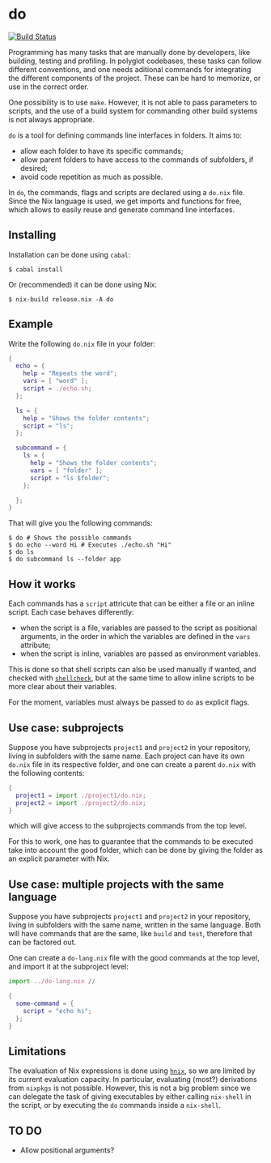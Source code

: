 # do

[![Build Status](https://travis-ci.com/guaraqe/do.svg?branch=master)](https://travis-ci.com/guaraqe/do)

Programming has many tasks that are manually done by developers, like building, testing and profiling.
In polyglot codebases, these tasks can follow different conventions, and one needs aditional commands for integrating the different components of the project.
These can be hard to memorize, or use in the correct order.

One possibility is to use `make`. However, it is not able to pass parameters to scripts, and the use of a build system for commanding other build systems is not always appropriate.

`do` is a tool for defining commands line interfaces in folders.
It aims to:

- allow each folder to have its specific commands;
- allow parent folders to have access to the commands of subfolders, if desired;
- avoid code repetition as much as possible.

In `do`, the commands, flags and scripts are declared using a `do.nix` file.
Since the Nix language is used, we get imports and functions for free, which allows to easily reuse and generate command line interfaces.

## Installing

Installation can be done using `cabal`:

```
$ cabal install
```

Or (recommended) it can be done using Nix:

```
$ nix-build release.nix -A do
```

## Example

Write the following `do.nix` file in your folder:

```nix
{
  echo = {
    help = "Repeats the word";
    vars = [ "word" ];
    script = ./echo.sh;
  };

  ls = {
    help = "Shows the folder contents";
    script = "ls";
  };

  subcommand = {
    ls = {
      help = "Shows the folder contents";
      vars = [ "folder" ];
      script = "ls $folder";
    };

  };
}
```

That will give you the following commands:

```
$ do # Shows the possible commands
$ do echo --word Hi # Executes ./echo.sh "Hi"
$ do ls
$ do subcommand ls --folder app
```

## How it works

Each commands has a `script` attricute that can be either a file or an inline script.
Each case behaves differently:

- when the script is a file, variables are passed to the script as positional arguments, in the order in which the variables are defined in the `vars` attribute;
- when the script is inline, variables are passed as environment variables.

This is done so that shell scripts can also be used manually if wanted, and checked with [`shellcheck`](https://github.com/koalaman/shellcheck), but at the same time to allow inline scripts to be more clear about their variables.

For the moment, variables must always be passed to `do` as explicit flags.

## Use case: subprojects

Suppose you have subprojects `project1` and `project2` in your repository, living in subfolders with the same name.
Each project can have its own `do.nix` file in its respective folder, and one can create a parent `do.nix` with the following contents:

```nix
{
  project1 = import ./project1/do.nix;
  project2 = import ./project2/do.nix;
}
```

which will give access to the subprojects commands from the top level.

For this to work, one has to guarantee that the commands to be executed take into account the good folder, which can be done by giving the folder as an explicit parameter with Nix.

## Use case: multiple projects with the same language

Suppose you have subprojects `project1` and `project2` in your repository, living in subfolders with the same name, written in the same language.
Both will have commands that are the same, like `build` and `test`, therefore that can be factored out.

One can create a `do-lang.nix` file with the good commands at the top level, and import it at the subproject level:

```nix
import ../do-lang.nix //

{
  some-command = {
    script = "echo hi";
  };
}
```

## Limitations

The evaluation of Nix expressions is done using [`hnix`](https://github.com/haskell-nix/hnix), so we are limited by its current evaluation capacity.
In particular, evaluating (most?) derivations from `nixpkgs` is not possible.
However, this is not a big problem since we can delegate the task of giving executables by either calling `nix-shell` in the script, or by executing the `do` commands inside a `nix-shell`.

## TO DO

- Allow positional arguments?
